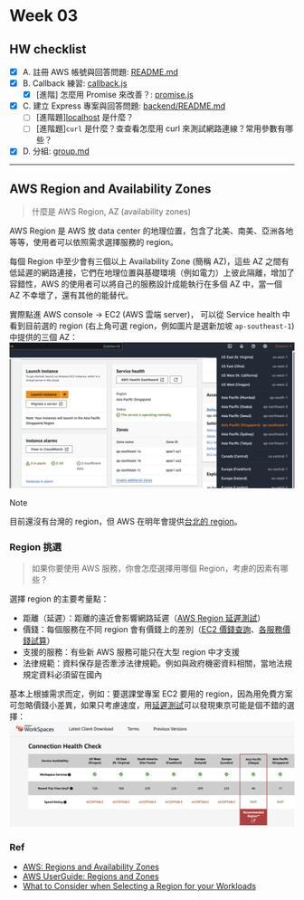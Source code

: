 # Week 03

## HW checklist

- [x] A. 註冊 AWS 帳號與回答問題: [README.md](README.md)
- [x] B. Callback 練習: [callback.js](callback.js)
  - [x] [進階] 怎麼用 Promise 來改善？: [promise.js](promise.js)
- [x] C. 建立 Express 專案與回答問題: [backend/README.md](../backend/README.md)
  - [ ] [進階題][localhost](http://localhost) 是什麼？
  - [ ] [進階題]`curl` 是什麼？查查看怎麼用 curl 來測試網路連線？常用參數有哪些？
- [x] D. 分組: [group.md](./group.md)

---

## AWS Region and Availability Zones

> 什麼是 AWS Region, AZ (availability zones)

AWS Region 是 AWS 放 data center 的地理位置，包含了北美、南美、亞洲各地等等，使用者可以依照需求選擇服務的 region。

每個 Region 中至少會有三個以上 Availability Zone (簡稱 AZ)，這些 AZ 之間有低延遲的網路連接，它們在地理位置與基礎環境（例如電力）上彼此隔離，增加了容錯性，AWS 的使用者可以將自己的服務設計成能執行在多個 AZ 中，當一個 AZ 不幸壞了，還有其他的能替代。

實際點進 AWS console -> EC2 (AWS 雲端 server)， 可以從 Service health 中看到目前選的 region (右上角可選 region，例如圖片是選新加坡 `ap-southeast-1`) 中提供的三個 AZ：
![aws zone in Singapore](../attachment/week-03/aws_zone.png)

> [!NOTE]
> 目前還沒有台灣的 region，但 AWS 在明年會提供[台北的 region](https://aws.amazon.com/tw/local/taipei/)。

### Region 挑選

> 如果你要使用 AWS 服務，你會怎麼選擇用哪個 Region，考慮的因素有哪些？

選擇 region 的主要考量點：

- 距離（延遲）：距離的遠近會影響網路延遲（[AWS Region 延遲測試](https://clients.amazonworkspaces.com/Health.html)）
- 價錢：每個服務在不同 region 會有價錢上的差別（[EC2 價錢查詢](https://aws.amazon.com/tw/ec2/pricing/on-demand/#On-Demand_Pricing)、[各服務價錢試算](https://calculator.aws/#/)）
- 支援的服務：有些新 AWS 服務可能只在大型 region 中才支援
- 法律規範：資料保存是否牽涉法律規範。例如與政府機密資料相關，當地法規規定資料必須留在國內

基本上根據需求而定，例如：要選課堂專案 EC2 要用的 region，因為用免費方案可忽略價錢小差異，如果只考慮速度，用[延遲測試](https://clients.amazonworkspaces.com/Health.html)可以發現東京可能是個不錯的選擇：
![Region connection time check](../attachment/week-03/region_time.png)

### Ref

- [AWS: Regions and Availability Zones](https://aws.amazon.com/about-aws/global-infrastructure/regions_az/?nc1=h_ls)
- [AWS UserGuide: Regions and Zones](https://docs.aws.amazon.com/AWSEC2/latest/UserGuide/using-regions-availability-zones.html#concepts-availability-zones)
- [What to Consider when Selecting a Region for your Workloads](https://aws.amazon.com/tw/blogs/architecture/what-to-consider-when-selecting-a-region-for-your-workloads/)
